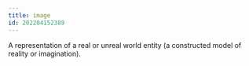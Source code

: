 ```yaml
---
title: image
id: 202204152389
---
```


A representation of a real or unreal world entity (a constructed model of reality or imagination).
